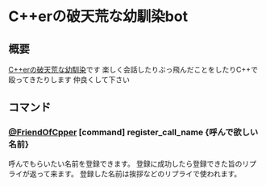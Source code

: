 # C++erの破天荒な幼馴染bot

## 概要

[C++erの破天荒な幼馴染](https://twitter.com/FriendOfCpper)です
楽しく会話したりぶっ飛んだことをしたりC++で殴ってきたりします
仲良くして下さい

## コマンド

### [@FriendOfCpper](https://twitter.com/FriendOfCpper) [command] register_call_name {呼んで欲しい名前}

呼んでもらいたい名前を登録できます。
登録に成功したら登録できた旨のリプライが返って来ます。
登録した名前は挨拶などのリプライで使われます。